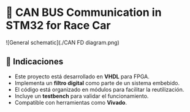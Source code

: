 # 🚀 CAN BUS Communication in STM32 for Race Car

![General schematic](./CAN FD diagram.png)

## 📌 Indicaciones

- Este proyecto está desarrollado en **VHDL** para FPGA.  
- Implementa un **filtro digital** como parte de un sistema embebido.  
- El código está organizado en módulos para facilitar la reutilización.  
- Incluye un **testbench** para validar el funcionamiento.  
- Compatible con herramientas como **Vivado**.  
